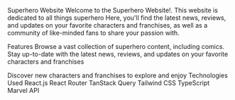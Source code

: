 
Superhero Website
Welcome to the Superhero Website!. This website is dedicated to all things superhero Here, you'll find the latest news, reviews, and updates on your favorite characters and franchises, as well as a community of like-minded fans to share your passion with.

Features
Browse a vast collection of superhero content, including comics.
Stay up-to-date with the latest news, reviews, and updates on your favorite characters and franchises

Discover new characters and franchises to explore and enjoy
Technologies Used
React.js
React Router
TanStack Query
Tailwind CSS
TypeScript
Marvel API
